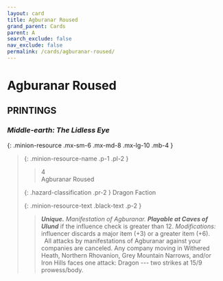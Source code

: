 ```yaml
---
layout: card
title: Agburanar Roused
grand_parent: Cards
parent: A
search_exclude: false
nav_exclude: false
permalink: /cards/agburanar-roused/
---
```


# Agburanar Roused


## PRINTINGS


### _Middle-earth: The Lidless Eye_

{: .minion-resource .mx-sm-6 .mx-md-8 .mx-lg-10 .mb-4 }
> {: .minion-resource-name .p-1 .pl-2 }
> > <div class="hazard-mp">4</div>
> > <div class="card-name">Agburanar Roused</div>
>
> {: .hazard-classification .pr-2 }
> Dragon Faction
>
> {: .minion-resource-text .black-text .p-2 }
> > _**Unique.**_ _Manifestation of Agburanar._ ***Playable at Caves of Ulund*** if the influence check is greater than 12.  _Modifications:_ influencer discards a major item (+3) or a greater item (+6). <br>&ensp;All attacks by manifestations of Agburanar against your companies are canceled. Any company moving in Withered Heath, Northern Rhovanion, Grey Mountain Narrows, and/or Iron Hills faces one attack: Dragon --- two strikes at 15/9 prowess/body. 
> 
